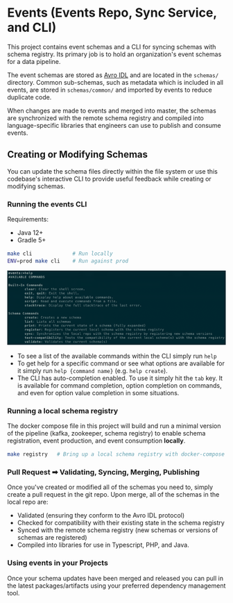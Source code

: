# Events (Events Repo, Sync Service, and CLI)

This project contains event schemas and a CLI for syncing schemas with schema registry. Its primary job is to hold an organization's event schemas for a data pipeline.

The event schemas are stored as [Avro IDL](https://avro.apache.org/docs/current/idl.html) and are located in the `schemas/` directory. Common sub-schemas, such as metadata which is included in all events, are stored in `schemas/common/` and imported by events to reduce duplicate code.

When changes are made to events and merged into master, the schemas are synchronized with the remote schema registry and compiled into language-specific libraries that engineers can use to publish and consume events.

## Creating or Modifying Schemas

You can update the schema files directly within the file system or use this codebase's interactive CLI to provide useful feedback while creating or modifying schemas.

### Running the events CLI

Requirements:
* Java 12+
* Gradle 5+

```sh
make cli             # Run locally
ENV=prod make cli    # Run against prod
```

![Events CLI Help](docs/events-cli-help.png "Events CLI Help")

- To see a list of the available commands within the CLI simply run `help`
- To get help for a specific command or see what options are available for it simply run `help {command name}` (e.g. `help create`).
- The CLI has auto-completion enabled. To use it simply hit the `tab` key. It is available for command completion, option completion on commands, 
and even for option value completion in some situations.


### Running a local schema registry

The docker compose file in this project will build and run a minimal version of the pipeline (kafka, zookeeper, schema registry) 
to enable schema registration, event production, and event consumption **locally**.

```sh
make registry   # Bring up a local schema registry with docker-compose and sync local schemas to it.
```

### Pull Request ➡ Validating, Syncing, Merging, Publishing

Once you've created or modified all of the schemas you need to, simply create a pull request in the git repo. Upon merge, all of 
the schemas in the local repo are:

* Validated (ensuring they conform to the Avro IDL protocol)
* Checked for compatibility with their existing state in the schema registry
* Synced with the remote schema registry (new schemas or versions of schemas are registered)
* Compiled into libraries for use in Typescript, PHP, and Java.

### Using events in your Projects

Once your schema updates have been merged and released you can pull in the latest packages/artifacts using 
your preferred dependency management tool.

